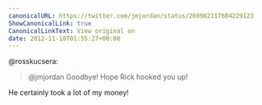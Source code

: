 ```yaml
---
canonicalURL: https://twitter.com/jmjordan/status/269982117604229123
ShowCanonicalLink: true
CanonicalLinkText: View original on
date: 2012-11-18T01:55:27+00:00
---
```

@rosskucsera:

> @jmjordan Goodbye! Hope Rick hooked you up!

He certainly took a lot of my money!